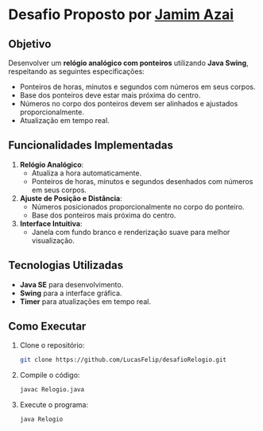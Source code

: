 # Desafio Proposto por [Jamim Azai](https://github.com/jamim-azai)

## Objetivo
Desenvolver um **relógio analógico com ponteiros** utilizando **Java Swing**, respeitando as seguintes especificações:
- Ponteiros de horas, minutos e segundos com números em seus corpos.
- Base dos ponteiros deve estar mais próxima do centro.
- Números no corpo dos ponteiros devem ser alinhados e ajustados proporcionalmente.
- Atualização em tempo real.

## Funcionalidades Implementadas
1. **Relógio Analógico**:
    - Atualiza a hora automaticamente.
    - Ponteiros de horas, minutos e segundos desenhados com números em seus corpos.
2. **Ajuste de Posição e Distância**:
    - Números posicionados proporcionalmente no corpo do ponteiro.
    - Base dos ponteiros mais próxima do centro.
3. **Interface Intuitiva**:
    - Janela com fundo branco e renderização suave para melhor visualização.

## Tecnologias Utilizadas
- **Java SE** para desenvolvimento.
- **Swing** para a interface gráfica.
- **Timer** para atualizações em tempo real.

## Como Executar
1. Clone o repositório:
   ```bash
   git clone https://github.com/LucasFelip/desafioRelogio.git
2. Compile o código:
   ```bash
   javac Relogio.java
3. Execute o programa:
   ```bash
   java Relogio
```